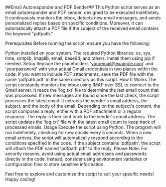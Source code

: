 ##Email Autoresponder and PDF Sender##
This Python script serves as an email autoresponder and PDF sender, designed to be executed indefinitely. It continuously monitors the inbox, detects new email messages, and sends personalized replies based on specific conditions. Moreover, it can automatically attach a PDF file if the subject of the received email contains the keyword "pdfpath."

Prerequisites
Before running the script, ensure you have the following:

Python installed on your system.
The required Python libraries: os, sys, time, smtplib, imaplib, email, base64, and others. Install them using pip if needed.
Setup
Replace the placeholders 'youremail@example.com' and 'yourpassword' with your actual Gmail credentials in two places within the code.
If you want to include PDF attachments, save the PDF file with the name 'pdfpath.pdf' in the same directory as this script.
How It Works
The script constantly monitors the inbox using IMAP over SSL to connect to the Gmail server.
It reads the 'log.txt' file to determine the last email count that was processed.
If new messages are found since the last check, the script processes the latest email.
It extracts the sender's email address, the subject, and the body of the email.
Depending on the subject's content, the script composes a reply, either with a PDF attachment or a regular response.
The reply is then sent back to the sender's email address.
The script updates the 'log.txt' file with the latest email count to keep track of processed emails.
Usage
Execute the script using Python.
The program will run indefinitely, checking for new emails every 5 seconds.
When a new email arrives, the script will automatically respond according to the conditions specified in the code.
If the subject contains 'pdfpath', the script will attach the PDF named 'pdfpath.pdf' to the reply.
Please Note: For security reasons, avoid using actual email addresses and passwords directly in the code. Instead, consider using environment variables or configuration files to store sensitive information.

Feel free to explore and customize the script to suit your specific needs! Happy coding!
